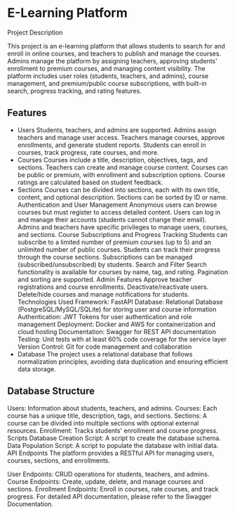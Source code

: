 

# E-Learning Platform
Project Description

This project is an e-learning platform that allows students to search for and enroll in online courses, and teachers to publish and manage the courses. Admins manage the platform by assigning teachers, approving students' enrollment to premium courses, and managing content visibility. The platform includes user roles (students, teachers, and admins), course management, and premium/public course subscriptions, with built-in search, progress tracking, and rating features.

## Features
- Users
Students, teachers, and admins are supported.
Admins assign teachers and manage user access.
Teachers manage courses, approve enrollments, and generate student reports.
Students can enroll in courses, track progress, rate courses, and more.
- Courses
Courses include a title, description, objectives, tags, and sections.
Teachers can create and manage course content.
Courses can be public or premium, with enrollment and subscription options.
Course ratings are calculated based on student feedback.
- Sections
Courses can be divided into sections, each with its own title, content, and optional description.
Sections can be sorted by ID or name.
Authentication and User Management
Anonymous users can browse courses but must register to access detailed content.
Users can log in and manage their accounts (students cannot change their email).
Admins and teachers have specific privileges to manage users, courses, and sections.
Course Subscriptions and Progress Tracking
Students can subscribe to a limited number of premium courses (up to 5) and an unlimited number of public courses.
Students can track their progress through the course sections.
Subscriptions can be managed (subscribed/unsubscribed) by students.
Search and Filter
Search functionality is available for courses by name, tag, and rating.
Pagination and sorting are supported.
Admin Features
Approve teacher registrations and course enrollments.
Deactivate/reactivate users.
Delete/hide courses and manage notifications for students.
Technologies Used
Framework: FastAPI
Database: Relational Database (PostgreSQL/MySQL/SQLite) for storing user and course information
Authentication: JWT Tokens for user authentication and role management
Deployment: Docker and AWS for containerization and cloud hosting
Documentation: Swagger for REST API documentation
Testing: Unit tests with at least 60% code coverage for the service layer
Version Control: Git for code management and collaboration
- Database
The project uses a relational database that follows normalization principles, avoiding data duplication and ensuring efficient data storage.

## Database Structure
Users: Information about students, teachers, and admins.
Courses: Each course has a unique title, description, tags, and sections.
Sections: A course can be divided into multiple sections with optional external resources.
Enrollment: Tracks students' enrollment and course progress.
Scripts
Database Creation Script: A script to create the database schema.
Data Population Script: A script to populate the database with initial data.
API Endpoints
The platform provides a RESTful API for managing users, courses, sections, and enrollments.

User Endpoints: CRUD operations for students, teachers, and admins.
Course Endpoints: Create, update, delete, and manage courses and sections.
Enrollment Endpoints: Enroll in courses, rate courses, and track progress.
For detailed API documentation, please refer to the Swagger Documentation.